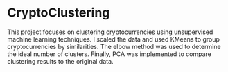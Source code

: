 # CryptoClustering

This project focuses on clustering cryptocurrencies using unsupervised machine learning techniques. I scaled the data and used KMeans to group cryptocurrencies by similarities. The elbow method was used to determine the ideal number of clusters. Finally, PCA was implemented to compare clustering results to the original data.
